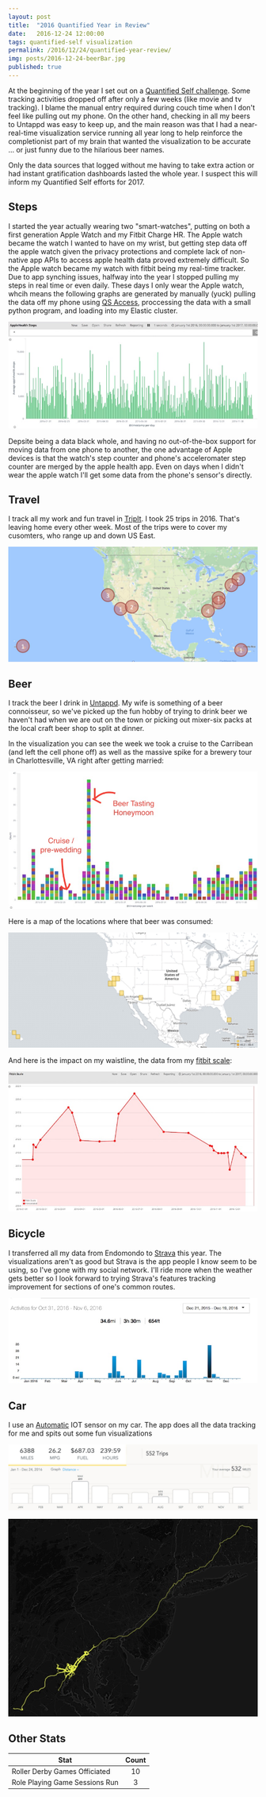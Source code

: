 ```yaml
---
layout: post
title:  "2016 Quantified Year in Review"
date:   2016-12-24 12:00:00
tags: quantified-self visualization
permalink: /2016/12/24/quantified-year-review/
img: posts/2016-12-24-beerBar.jpg
published: true
---
```



At the beginning of the year I set out on a [Quantified Self challenge](/2016/01/03/quantified-self-ifttt-zapier-elasticsearch/).  Some tracking activities dropped off after only a few weeks (like movie and tv tracking).  I blame the manual entry required during couch time when I don't feel like pulling out my phone. On the other hand, checking in all my beers to Untappd was easy to keep up, and the main reason was that I had a near-real-time visualization service running all year long to help reinforce the completionist part of my brain that wanted the visualization to be accurate ... or just funny due to the hilarious beer names.

Only the data sources that logged without me having to take extra action or had instant gratification dashboards lasted the whole year.  I suspect this will inform my Quantified Self efforts for 2017.

## Steps

I started the year actually wearing two "smart-watches", putting on both a first generation Apple Watch and my Fitbit Charge HR.  The Apple watch became the watch I wanted to have on my wrist, but getting step data off the apple watch given the privacy protections and complete lack of non-native app APIs to access apple health data proved extremely difficult. So the Apple watch became my watch with fitbit being my real-time tracker.  Due to app synching issues, halfway into the year I stopped pulling my steps in real time or even daily.  These days I only wear the Apple watch, whcih means the following graphs are generated by manually (yuck) pulling the data off my phone using [QS Access](https://itunes.apple.com/us/app/qs-access/id920297614), proccessing the data with a small python program, and loading into my Elastic cluster.

![Steps](/images/posts/2016-12-24-steps.jpg)

Depsite being a data black whole, and having no out-of-the-box support for moving data from one phone to another, the one advantage of Apple devices is that the watch's step counter and phone's acceleromater step counter are merged by the apple health app.  Even on days when I didn't wear the apple watch I'll get some data from the phone's sensor's directly.

## Travel

I track all my work and fun travel in [TripIt](tripit.com).  I took 25 trips in 2016.  That's leaving home every other week.  Most of the trips were to cover my cusomters, who range up and down US East.

![Travel](/images/posts/2016-12-24-travel.jpg)

## Beer

I track the beer I drink in [Untappd](untappd.com).  My wife is something of a beer connoisseur, so we've picked up the fun hobby of trying to drink beer we haven't had when we are out on the town or picking out mixer-six packs at the local craft beer shop to split at dinner.

In the visualization you can see the week we took a cruise to the Carribean (and left the cell phone off) as well as the massive spike for a brewery tour in Charlottesville, VA right after getting married:

![Beer Bar Graph](/images/posts/2016-12-24-beerBar.jpg)

Here is a map of the locations where that beer was consumed:

![Beer Map](/images/posts/2016-12-24-beerMap.jpg)

And here is the impact on my waistline, the data from my [fitbit scale](https://www.fitbit.com/aria):

![Fitbit scale](/images/posts/2016-12-24-weight.jpg)

## Bicycle

I transferred all my data from Endomondo to [Strava](strava.com) this year. The visualizations aren't as good but Strava is the app people I know seem to be using, so I've gone with my social network.  I'll ride more when the weather gets better so I look forward to trying Strava's features tracking improvement for sections of one's common routes.

![Travel](/images/posts/2016-12-24-bike.jpg)

## Car

I use an [Automatic](https://www.automatic.com/) IOT sensor on my car.  The app does all the data tracking for me and spits out some fun visualizations

![Travel](/images/posts/2016-12-24-drivingNum.jpg)

![Travel](/images/posts/2016-12-24-driving.jpg)

## Other Stats

| Stat        | Count           |
| ------------- |:-------------:|
| Roller Derby Games Officiated | 10 |
| Role Playing Game Sessions Run | 3 |

